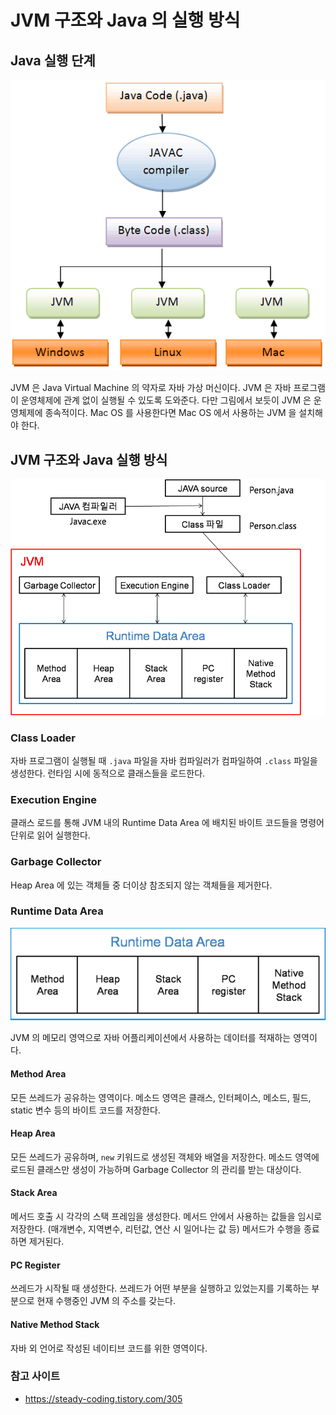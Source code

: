 # JVM 구조와 Java 의 실행 방식

## Java 실행 단계

![img.png](image/1_1_Java_실행_단계.png)

JVM 은 Java Virtual Machine 의 약자로 자바 가상 머신이다. JVM 은 자바 프로그램이 운영체제에 관계 없이 실행될 수 있도록 도와준다. 다만 그림에서 보듯이 JVM 은 운영체제에 종속적이다. Mac OS 를 사용한다면 Mac OS 에서 사용하는 JVM 을 설치해야 한다.

## JVM 구조와 Java 실행 방식

![img.png](image/1_2_JVM구조와_Java_실행_방식.png)

### Class Loader

자바 프로그램이 실행될 때 `.java` 파일을 자바 컴파일러가 컴파일하여 `.class` 파일을 생성한다. 런타임 시에 동적으로 클래스들을 로드한다.

### Execution Engine

클래스 로드를 통해 JVM 내의 Runtime Data Area 에 배치된 바이트 코드들을 명령어 단위로 읽어 실행한다.

### Garbage Collector

Heap Area 에 있는 객체들 중 더이상 참조되지 않는 객체들을 제거한다.

### Runtime Data Area

![img.png](image/1_3_Runtime_Data_Area.png)

JVM 의 메모리 영역으로 자바 어플리케이션에서 사용하는 데이터를 적재하는 영역이다.

#### Method Area

모든 쓰레드가 공유하는 영역이다. 메소드 영역은 클래스, 인터페이스, 메소드, 필드, static 변수 등의 바이트 코드를 저장한다.

#### Heap Area

모든 쓰레드가 공유하며, `new` 키워드로 생성된 객체와 배열을 저장한다. 메소드 영역에 로드된 클래스만 생성이 가능하며 Garbage Collector 의 관리를 받는 대상이다.

#### Stack Area

메서드 호출 시 각각의 스택 프레임을 생성한다. 메서드 안에서 사용하는 값들을 임시로 저장한다. (매개변수, 지역변수, 리턴값, 연산 시 일어나는 값 등) 메서드가 수행을 종료하면 제거된다.

#### PC Register

쓰레드가 시작될 때 생성한다. 쓰레드가 어떤 부분을 실행하고 있었는지를 기록하는 부분으로 현재 수행중인 JVM 의 주소를 갖는다.

#### Native Method Stack

자바 외 언어로 작성된 네이티브 코드를 위한 영역이다.

### 참고 사이트
- https://steady-coding.tistory.com/305
